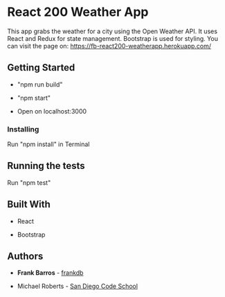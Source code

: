 # React 200 Weather App

This app grabs the weather for a city using the Open Weather API. It uses React and Redux for state management. Bootstrap is used for styling. You can visit the page on: https://fb-react200-weatherapp.herokuapp.com/

## Getting Started

- "npm run build"

- "npm start"

- Open on localhost:3000

### Installing

Run "npm install" in Terminal

## Running the tests

Run "npm test"

## Built With

- React

- Bootstrap

## Authors

- **Frank Barros** - [frankdb](https://github.com/frankdb)

- Michael Roberts - [San Diego Code School](https://github.com/SanDiegoCodeSchool)
